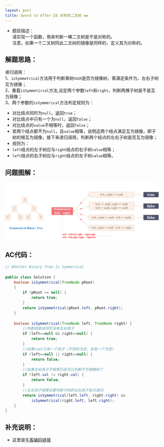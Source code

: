 ```yaml
---
layout: post
title: Sword to Offer-28 对称的二叉树 ❀❀
---
```


* 题目描述：  
请实现一个函数，用来判断一棵二叉树是不是对称的。  
注意，如果一个二叉树同此二叉树的镜像是同样的，定义其为对称的。


## 解题思路：

递归调用：  
1、`isSymmetrical`方法用于判断某树root是否为镜像树，需满足条件为，左右子树互为镜像；  
2、重载`isSymmetircal`方法,设定两个参数`left`和`right`，判断两棵子树是不是互为镜像；  
3、两个参数的`isSymmerical`方法判定规则为：  
* 对比结点同时为`null`，返回`true`；  
* 对比结点中只有一个为`null`，返回`false`；
* 对比结点的`value`不相等时，返回`false`；
* 若两个结点都不为`null`，且`value`相等，说明这两个结点满足互为镜像，即子树的根互为镜像，接下来递归调用，判断两个结点的左右子树是否互为镜像；
* 规则为：  
* `left`结点的左子树应与`right`结点的右子树`value`相等；  
* `left`结点的右子树应与`right`结点的左子树`value`相等。  


## 问题图解：

<center>
    <img src="/assets/img/blog/sword-offer-28.png">
</center>


## AC代码：

```java
// Whether Binary Tree Is Symmerical

public class Solution {
    boolean isSymmetrical(TreeNode pRoot)
    {
        if (pRoot == null) {
            return true;
        }
        return isSymmetrical(pRoot.left, pRoot.right);
    }
    
    boolean isSymmetrical(TreeNode left, TreeNode right) {
        //判断结束会同时没有左右孩子
        if (left==null && right==null) {
            return true;
        }
        //如果root只有一个孩子（不同时为空，且有一个为空）
        if (left==null || right==null) {
            return false;
        }
        //如果左右孩子不相等已经可以判断不为镜像树了
        if (left.val != right.val) {
            return false;
        }
        //左右孩子相等还要判断子树的左右孩子依次递归
        return isSymmetrical(left.left, right.right) && 
            isSymmetrical(right.left, left.right);
    }
}
```

## 补充说明：

* 这里是[牛客编码链接](https://www.nowcoder.com/practice/ff05d44dfdb04e1d83bdbdab320efbcb?tpId=13&&tqId=11211&rp=1&ru=/ta/coding-interviews&qru=/ta/coding-interviews/question-ranking)
